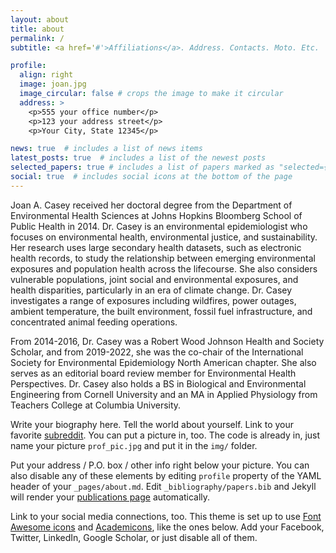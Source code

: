 ```yaml
---
layout: about
title: about
permalink: /
subtitle: <a href='#'>Affiliations</a>. Address. Contacts. Moto. Etc.

profile:
  align: right
  image: joan.jpg
  image_circular: false # crops the image to make it circular
  address: >
    <p>555 your office number</p>
    <p>123 your address street</p>
    <p>Your City, State 12345</p>

news: true  # includes a list of news items
latest_posts: true  # includes a list of the newest posts
selected_papers: true # includes a list of papers marked as "selected={true}"
social: true  # includes social icons at the bottom of the page
---
```



Joan A. Casey received her doctoral degree from the Department of Environmental Health Sciences at Johns Hopkins Bloomberg School of Public Health in 2014. Dr. Casey is an environmental epidemiologist who focuses on environmental health, environmental justice, and sustainability. Her research uses large secondary health datasets, such as electronic health records, to study the relationship between emerging environmental exposures and population health across the lifecourse. She also considers vulnerable populations, joint social and environmental exposures, and health disparities, particularly in an era of climate change. Dr. Casey investigates a range of exposures including wildfires, power outages, ambient temperature, the built environment, fossil fuel infrastructure, and concentrated animal feeding operations.

From 2014-2016, Dr. Casey was a Robert Wood Johnson Health and Society Scholar, and from 2019-2022, she was the co-chair of the International Society for Environmental Epidemiology North American chapter. She also serves as an editorial board review member for Environmental Health Perspectives. Dr. Casey also holds a BS in Biological and Environmental Engineering from Cornell University and an MA in Applied Physiology from Teachers College at Columbia University.

Write your biography here. Tell the world about yourself. Link to your favorite [subreddit](http://reddit.com). You can put a picture in, too. The code is already in, just name your picture `prof_pic.jpg` and put it in the `img/` folder.

Put your address / P.O. box / other info right below your picture. You can also disable any of these elements by editing `profile` property of the YAML header of your `_pages/about.md`. Edit `_bibliography/papers.bib` and Jekyll will render your [publications page](/al-folio/publications/) automatically.

Link to your social media connections, too. This theme is set up to use [Font Awesome icons](http://fortawesome.github.io/Font-Awesome/) and [Academicons](https://jpswalsh.github.io/academicons/), like the ones below. Add your Facebook, Twitter, LinkedIn, Google Scholar, or just disable all of them.
